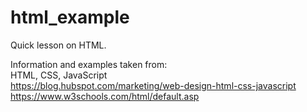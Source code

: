# html_example
Quick lesson on HTML.

Information and examples taken from:  
HTML, CSS, JavaScript  
https://blog.hubspot.com/marketing/web-design-html-css-javascript  
https://www.w3schools.com/html/default.asp  
